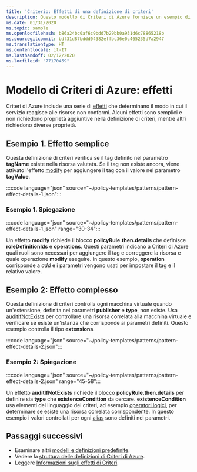```yaml
---
title: 'Criterio: Effetti di una definizione di criteri'
description: Questo modello di Criteri di Azure fornisce un esempio di come usare i diversi effetti di una definizione di criteri.
ms.date: 01/31/2020
ms.topic: sample
ms.openlocfilehash: b86a24bc0af6c9bdd7b29bb0a931d6c78865218b
ms.sourcegitcommit: bdf31d87bddd04382effbc36e0c465235d7a2947
ms.translationtype: HT
ms.contentlocale: it-IT
ms.lasthandoff: 02/12/2020
ms.locfileid: "77170459"
---
```

# <a name="azure-policy-pattern-effects"></a>Modello di Criteri di Azure: effetti

Criteri di Azure include una serie di [effetti](../concepts/effects.md) che determinano il modo in cui il servizio reagisce alle risorse non conformi. Alcuni effetti sono semplici e non richiedono proprietà aggiuntive nella definizione di criteri, mentre altri richiedono diverse proprietà.

## <a name="sample-1-simple-effect"></a>Esempio 1. Effetto semplice

Questa definizione di criteri verifica se il tag definito nel parametro **tagName** esiste nella risorsa valutata. Se il tag non esiste ancora, viene attivato l'effetto [modify](../concepts/effects.md#modify) per aggiungere il tag con il valore nel parametro **tagValue**.

:::code language="json" source="~/policy-templates/patterns/pattern-effect-details-1.json":::

### <a name="sample-1-explanation"></a>Esempio 1. Spiegazione

:::code language="json" source="~/policy-templates/patterns/pattern-effect-details-1.json" range="30-34":::

Un effetto **modify** richiede il blocco **policyRule.then.details** che definisce **roleDefinitionIds** e **operations**. Questi parametri indicano a Criteri di Azure quali ruoli sono necessari per aggiungere il tag e correggere la risorsa e quale operazione **modify** eseguire. In questo esempio, **operation** corrisponde a _add_ e i parametri vengono usati per impostare il tag e il relativo valore.

## <a name="sample-2-complex-effect"></a>Esempio 2: Effetto complesso

Questa definizione di criteri controlla ogni macchina virtuale quando un'estensione, definita nei parametri **publisher** e **type**, non esiste. Usa [auditIfNotExists](../concepts/effects.md#auditifnotexists) per controllare una risorsa correlata alla macchina virtuale e verificare se esiste un'istanza che corrisponde ai parametri definiti. Questo esempio controlla il tipo **extensions**.

:::code language="json" source="~/policy-templates/patterns/pattern-effect-details-2.json":::

### <a name="sample-2-explanation"></a>Esempio 2: Spiegazione

:::code language="json" source="~/policy-templates/patterns/pattern-effect-details-2.json" range="45-58":::

Un effetto **auditIfNotExists** richiede il blocco **policyRule.then.details** per definire sia **type** che **existenceCondition** da cercare. **existenceCondition** usa elementi del linguaggio dei criteri, ad esempio [operatori logici](../concepts/definition-structure.md#logical-operators), per determinare se esiste una risorsa correlata corrispondente. In questo esempio i valori controllati per ogni [alias](../concepts/definition-structure.md#aliases) sono definiti nei parametri.

## <a name="next-steps"></a>Passaggi successivi

- Esaminare altri [modelli e definizioni predefinite](./index.md).
- Vedere la [struttura delle definizioni di Criteri di Azure](../concepts/definition-structure.md).
- Leggere [Informazioni sugli effetti di Criteri](../concepts/effects.md).